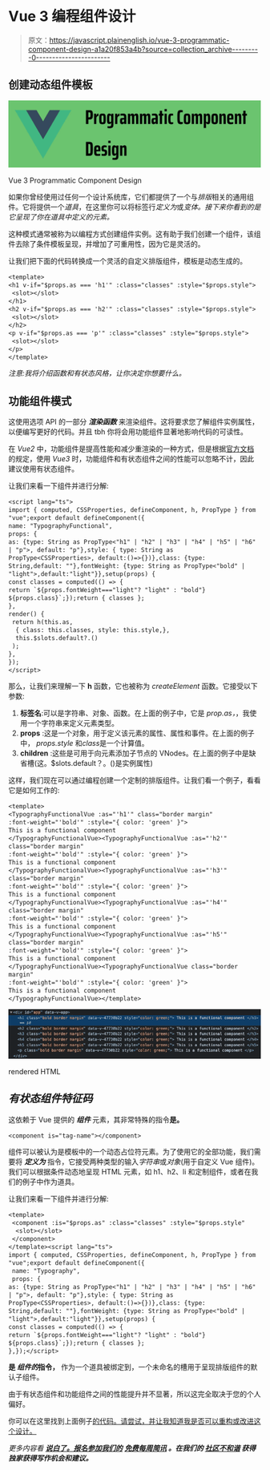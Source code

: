 # Vue 3 编程组件设计

> 原文：<https://javascript.plainenglish.io/vue-3-programmatic-component-design-a1a20f853a4b?source=collection_archive---------0----------------------->

## 创建动态组件模板

![](img/265b85fe5014f114acfa4bc77fcacf6c.png)

Vue 3 Programmatic Component Design

如果你曾经使用过任何一个设计系统库，它们都提供了一个与*排版*相关的通用组件。它将提供一个*道具*，在这里你可以将标签行*定义为*或*变体。接下来你看到的是它呈现了你在道具中定义的元素。*

这种模式通常被称为以编程方式创建组件实例。这有助于我们创建一个组件，该组件去除了条件模板呈现，并增加了可重用性，因为它是灵活的。

让我们把下面的代码转换成一个灵活的自定义排版组件，模板是动态生成的。

```
<template>
<h1 v-if="$props.as === 'h1'" :class="classes" :style="$props.style">
 <slot></slot>
</h1>
<h2 v-if="$props.as === 'h2'" :class="classes" :style="$props.style">
 <slot></slot>
</h2>
<p v-if="$props.as === 'p'" :class="classes" :style="$props.style">
 <slot></slot>
</p>
</template>
```

*注意:我将介绍函数和有状态风格，让你决定你想要什么。*

## 功能组件模式

这使用选项 API 的一部分 ***渲染函数*** 来渲染组件。这将要求您了解组件实例属性，以便编写更好的代码。并且 tbh 你将会用功能组件显著地影响代码的可读性。

在 *Vue2* 中，功能组件是提高性能和减少重渲染的一种方式，但是根据[官方文档](https://v3.vuejs.org/guide/migration/functional-components.html)的规定，使用 *Vue3* 时，功能组件和有状态组件之间的性能可以忽略不计，因此建议使用有状态组件。

让我们来看一下组件并进行分解:

```
<script lang="ts">
import { computed, CSSProperties, defineComponent, h, PropType } from "vue";export default defineComponent({
name: "TypographyFunctional",
props: {
as: {type: String as PropType<"h1" | "h2" | "h3" | "h4" | "h5" | "h6" | "p">, default: "p"},style: { type: String as PropType<CSSProperties>, default:()=>{})},class: {type: String,default: ""},fontWeight: {type: String as PropType<"bold" | "light">,default:"light"}},setup(props) {
const classes = computed(() => {
return `${props.fontWeight==="light"? "light" : "bold"} ${props.class}`;});return { classes };
},
render() {
 return h(this.as,
  { class: this.classes, style: this.style,},
  this.$slots.default?.()
 );
},
});
</script>
```

那么，让我们来理解一下 **h** 函数，它也被称为 *createElement* 函数。它接受以下参数:

1.  **标签名**:可以是字符串、对象、函数。在上面的例子中，它是 *prop.as，*，我使用一个字符串来定义元素类型。
2.  **props** :这是一个对象，用于定义该元素的属性、属性和事件。在上面的例子中， *props.style* 和*class*是一个计算值。
3.  **children** :这些是可用于向元素添加子节点的 VNodes。在上面的例子中是缺省槽(这。$slots.default？。()是实例属性)

这样，我们现在可以通过编程创建一个定制的排版组件。让我们看一个例子，看看它是如何工作的:

```
<template>
<TypographyFunctionalVue :as="'h1'" class="border margin" 
:font-weight="'bold'" :style="{ color: 'green' }">
This is a functional component
</TypographyFunctionalVue><TypographyFunctionalVue :as="'h2'" class="border margin" 
:font-weight="'bold'" :style="{ color: 'green' }">
This is a functional component
</TypographyFunctionalVue><TypographyFunctionalVue :as="'h3'" class="border margin" 
:font-weight="'bold'" :style="{ color: 'green' }">
This is a functional component
</TypographyFunctionalVue><TypographyFunctionalVue :as="'h4'" class="border margin" 
:font-weight="'bold'" :style="{ color: 'green' }">
This is a functional component
</TypographyFunctionalVue><TypographyFunctionalVue :as="'h5'" class="border margin" 
:font-weight="'bold'" :style="{ color: 'green' }">
This is a functional component
</TypographyFunctionalVue><TypographyFunctionalVue class="border margin" 
:font-weight="'bold'" :style="{ color: 'green' }">
This is a functional component
</TypographyFunctionalVue></template>
```

![](img/97581f26ab92b57e91e17b2a40f1d2ed.png)

rendered HTML

## ***有状态组件特征码***

这依赖于 Vue 提供的 ***组件*** 元素，其非常特殊的指令**是。**

```
<component is="tag-name"></component>
```

组件可以被认为是模板中的一个动态占位符元素。为了使用它的全部功能，我们需要将 ***定义为*** 指令，它接受两种类型的输入*字符串*或*对象*(用于自定义 Vue 组件)。我们可以根据条件动态地呈现 HTML 元素，如 h1、h2、li 和定制组件，或者在我们的例子中作为道具。

让我们来看一下组件并进行分解:

```
<template>
 <component :is="$props.as" :class="classes" :style="$props.style"
  <slot></slot>
 </component>
</template><script lang="ts">
import { computed, CSSProperties, defineComponent, h, PropType } from "vue";export default defineComponent({
 name: "Typography",
 props: {
as: {type: String as PropType<"h1" | "h2" | "h3" | "h4" | "h5" | "h6" | "p">, default: "p"},style: { type: String as PropType<CSSProperties>, default:()=>{})},class: {type: String,default: ""},fontWeight: {type: String as PropType<"bold" | "light">,default:"light"}},setup(props) {
const classes = computed(() => {
return `${props.fontWeight==="light"? "light" : "bold"} ${props.class}`;});return { classes };
},});</script>
```

**是 ***组件的***指令，** 作为一个道具被绑定到，一个未命名的槽用于呈现排版组件的默认子组件。

由于有状态组件和功能组件之间的性能提升并不显著，所以这完全取决于您的个人偏好。

你可以在这里找到上面例子[的代码。请尝试，并让我知道我是否可以重构或改进这个设计。](https://github.com/devAbhimanyu/vue3-design-patterns/tree/programatic-component-design)

*更多内容看* [***说白了。报名参加我们的***](http://plainenglish.io/) **[***免费每周简讯***](http://newsletter.plainenglish.io/) *。在我们的* [***社区不和谐***](https://discord.gg/GtDtUAvyhW) *获得独家获得写作机会和建议。***